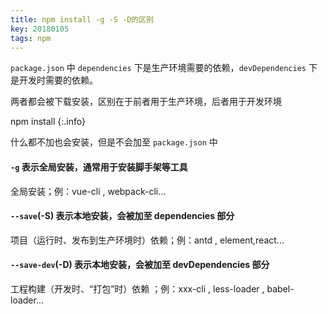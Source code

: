 ```yaml
---
title: npm install -g -S -D的区别
key: 20180105
tags: npm
---
```



`package.json` 中 `dependencies` 下是生产环境需要的依赖，`devDependencies` 下是开发时需要的依赖。

两者都会被下载安装，区别在于前者用于生产环境，后者用于开发环境

npm install
{:.info}

什么都不加也会安装，但是不会加至 `package.json` 中

#### `-g` 表示全局安装，通常用于安装脚手架等工具

全局安装；例：vue-cli , webpack-cli...

#### `--save`(-S) 表示本地安装，会被加至 dependencies 部分

项目（运行时、发布到生产环境时）依赖；例：antd , element,react...

#### `--save-dev`(-D) 表示本地安装，会被加至 devDependencies 部分

工程构建（开发时、“打包”时）依赖 ；例：xxx-cli , less-loader , babel-loader...


